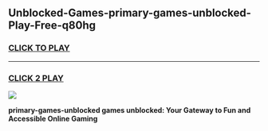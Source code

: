
## Unblocked-Games-primary-games-unblocked-Play-Free-q80hg
<h3>
<a href="https://premium76.site?title=primary-games-unblocked&ref=10A">CLICK TO PLAY</a></h3>
<hr>

<h3>
<a href="https://premium76.site?title=primary-games-unblocked&ref=10A">CLICK 2 PLAY</a>
  
</h3>

<a href="https://premium76.site?title=primary-games-unblocked&ref=10A"><img src="https://clearcache.store/games.png"></a>


**primary-games-unblocked games unblocked: Your Gateway to Fun and Accessible Online Gaming**
